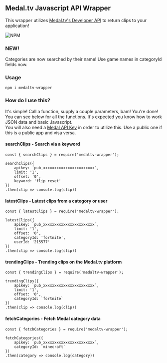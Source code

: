## Medal.tv Javascript API Wrapper
This wrapper utilizes [Medal.tv's Developer API](https://docs.medal.tv) to return clips to your application!  

![NPM](https://nodei.co/npm/medaltv-wrapper.png?downloads=true&downloadRank=true&stars=true)

### NEW!
Categories are now searched by their name! Use game names in categoryId fields now.

### Usage
```
npm i medaltv-wrapper
```

### How do I use this?
It's simple! Call a function, supply a couple parameters, bam! You're done!  
You can see below for all the functions. It's expected you know how to work JSON data and basic Javascript.  
You will also need a [Medal API Key](https://docs.medal.tv/api#generate-an-api-key) in order to utilize this. Use a public one if this is a public app and visa versa.
  
#### searchClips - Search via a keyword
```
const { searchClips } = require('medaltv-wrapper');

searchClips({
    apikey: `pub_xxxxxxxxxxxxxxxxxxxxxxx`,
    limit: '1',
    offset: '0',
    keyword: 'flip reset'
})
.then(clip => console.log(clip))
```

#### latestClips - Latest clips from a category or user
```
const { latestClips } = require('medaltv-wrapper');

latestClips({
    apikey: `pub_xxxxxxxxxxxxxxxxxxxxxxx`,
    limit: '1',
    offset: '0',
    categoryId: 'fortnite',
    userId: '215577'
})
.then(clip => console.log(clip))
```

#### trendingClips - Trending clips on the Medal.tv platform
```
const { trendingClips } = require('medaltv-wrapper');

trendingClips({
    apikey: `pub_xxxxxxxxxxxxxxxxxxxxxxx`,
    limit: '1',
    offset: '0',
    categoryId: `fortnite`
})
.then(clip => console.log(clip))
```

#### fetchCategories - Fetch Medal category data
```
const { fetchCategories } = require('medaltv-wrapper');

fetchCategories({
    apikey: `pub_xxxxxxxxxxxxxxxxxxxxxxx`,
    categoryId: `minecraft`
})
.then(category => console.log(category))
```
